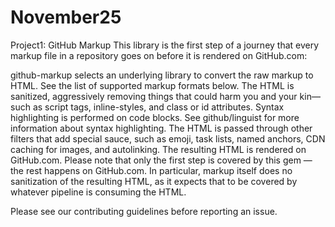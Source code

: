 # November25

Project1: GitHub Markup
This library is the first step of a journey that every markup file in a repository goes on before it is rendered on GitHub.com:

github-markup selects an underlying library to convert the raw markup to HTML. See the list of supported markup formats below.
The HTML is sanitized, aggressively removing things that could harm you and your kin—such as script tags, inline-styles, and class or id attributes.
Syntax highlighting is performed on code blocks. See github/linguist for more information about syntax highlighting.
The HTML is passed through other filters that add special sauce, such as emoji, task lists, named anchors, CDN caching for images, and autolinking.
The resulting HTML is rendered on GitHub.com.
Please note that only the first step is covered by this gem — the rest happens on GitHub.com. In particular, markup itself does no sanitization of the resulting HTML, as it expects that to be covered by whatever pipeline is consuming the HTML.

Please see our contributing guidelines before reporting an issue.
